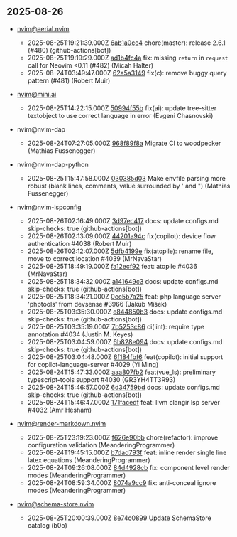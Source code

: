## 2025-08-26

* nvim@aerial.nvim
  - 2025-08-25T19:21:39.000Z [6ab1a0ce4](https://github.com/stevearc/aerial.nvim/commit/6ab1a0ce4874d21610fc5a67a6c82c7b943c635b) chore(master): release 2.6.1 (#480) (github-actions[bot])
  - 2025-08-25T19:19:29.000Z [ad1b4fc4a](https://github.com/stevearc/aerial.nvim/commit/ad1b4fc4ac6da9cf4bad2534fd66e0e4cfd09787) fix: missing `return` in `request` call for Neovim <0.11 (#482) (Micah Halter)
  - 2025-08-24T03:49:47.000Z [62a5a3149](https://github.com/stevearc/aerial.nvim/commit/62a5a3149b66444a245c052e431c30568ae173e3) fix(c): remove buggy query pattern (#481) (Robert Muir)

* nvim@mini.ai
  - 2025-08-25T14:22:15.000Z [50994f55b](https://github.com/echasnovski/mini.ai/commit/50994f55b6de0c2781e217c2d5e4a613312e460e) fix(ai): update tree-sitter textobject to use correct language in error (Evgeni Chasnovski)

* nvim@nvim-dap
  - 2025-08-24T07:27:05.000Z [968f89f8a](https://github.com/mfussenegger/nvim-dap/commit/968f89f8aac11b6bdbfc942c71d3436658c1435f) Migrate CI to woodpecker (Mathias Fussenegger)

* nvim@nvim-dap-python
  - 2025-08-25T15:47:58.000Z [030385d03](https://github.com/mfussenegger/nvim-dap-python/commit/030385d03363988370adaa5cf21fa465daddb088) Make envfile parsing more robust (blank lines, comments, value surrounded by ' and ") (Mathias Fussenegger)

* nvim@nvim-lspconfig
  - 2025-08-26T02:16:49.000Z [3d97ec417](https://github.com/neovim/nvim-lspconfig/commit/3d97ec4174bcc750d70718ddedabf150536a5891) docs: update configs.md skip-checks: true (github-actions[bot])
  - 2025-08-26T02:13:09.000Z [44201a94c](https://github.com/neovim/nvim-lspconfig/commit/44201a94c6b2031f53bdcf645d5de72489e806b9) fix(copilot): device flow authentication #4038 (Robert Muir)
  - 2025-08-26T02:12:07.000Z [5dfb4199e](https://github.com/neovim/nvim-lspconfig/commit/5dfb4199ed2afb1f06bb7f34adfa3d79a86ff731) fix(atopile): rename file, move to correct location #4039 (MrNavaStar)
  - 2025-08-25T18:49:19.000Z [fa12ecf92](https://github.com/neovim/nvim-lspconfig/commit/fa12ecf9223acf573c6a45507bd0f885070f8857) feat: atopile #4036 (MrNavaStar)
  - 2025-08-25T18:34:32.000Z [a141649c3](https://github.com/neovim/nvim-lspconfig/commit/a141649c3bdeddc4a165acc5f12c806b344e84f0) docs: update configs.md skip-checks: true (github-actions[bot])
  - 2025-08-25T18:34:21.000Z [0cc5b7a25](https://github.com/neovim/nvim-lspconfig/commit/0cc5b7a25582ad69cda0376798ac358ca136866b) feat: php language server 'phptools' from devsense #3966 (Jakub Míšek)
  - 2025-08-25T03:35:30.000Z [e844850b3](https://github.com/neovim/nvim-lspconfig/commit/e844850b3143a1627437f811549fc7d70cfedf05) docs: update configs.md skip-checks: true (github-actions[bot])
  - 2025-08-25T03:35:19.000Z [7b5253c86](https://github.com/neovim/nvim-lspconfig/commit/7b5253c863cea14c93e4cec7680342b3c4fc5414) ci(lint): require type annotation #4034 (Justin M. Keyes)
  - 2025-08-25T03:04:59.000Z [6b828e094](https://github.com/neovim/nvim-lspconfig/commit/6b828e094b460df28fea17e58038ceb4b8ba69f2) docs: update configs.md skip-checks: true (github-actions[bot])
  - 2025-08-25T03:04:48.000Z [6f184fbf6](https://github.com/neovim/nvim-lspconfig/commit/6f184fbf6898e7034f784d959854fc9e76e637fe) feat(copilot): initial support for copilot-language-server #4029 (Yi Ming)
  - 2025-08-24T15:47:33.000Z [aaa807fb2](https://github.com/neovim/nvim-lspconfig/commit/aaa807fb2ea8d3caf41c153a174c6b7e472a8428) feat(vue_ls): preliminary typescript-tools support #4030 (GR3YH4TT3R93)
  - 2025-08-24T15:46:57.000Z [6d34759bd](https://github.com/neovim/nvim-lspconfig/commit/6d34759bdc78151d22692ead39f250182bfb291a) docs: update configs.md skip-checks: true (github-actions[bot])
  - 2025-08-24T15:46:47.000Z [171facedf](https://github.com/neovim/nvim-lspconfig/commit/171facedf25a2daf3bc28baf43727dddcde45294) feat: llvm clangir lsp server #4032 (Amr Hesham)

* nvim@render-markdown.nvim
  - 2025-08-25T23:19:23.000Z [f626e90bb](https://github.com/MeanderingProgrammer/render-markdown.nvim/commit/f626e90bbc4b3d8f4fd29c909d958b165af13f4a) chore(refactor): improve configuration validation (MeanderingProgrammer)
  - 2025-08-24T19:45:15.000Z [b7dad793f](https://github.com/MeanderingProgrammer/render-markdown.nvim/commit/b7dad793f4750b7e95884c0db374b917898a979b) feat: inline render single line latex equations (MeanderingProgrammer)
  - 2025-08-24T09:26:08.000Z [84d4928cb](https://github.com/MeanderingProgrammer/render-markdown.nvim/commit/84d4928cb4b508847294002835989880da4ce13b) fix: component level render modes (MeanderingProgrammer)
  - 2025-08-24T08:59:34.000Z [8074a9cc9](https://github.com/MeanderingProgrammer/render-markdown.nvim/commit/8074a9cc9a6f737320b7a0d76b2c4c3485155688) fix: anti-conceal ignore modes (MeanderingProgrammer)

* nvim@schema-store.nvim
  - 2025-08-25T20:00:39.000Z [8e74c0899](https://github.com/b0o/SchemaStore.nvim/commit/8e74c08998fd786239caba373344f4e4601e21fe) Update SchemaStore catalog (b0o)